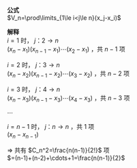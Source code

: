 **公式**  
 $V_n=\prod\limits_{1\le i<j\le n}(x_j-x_i)$   
  
**解释**  
 $i=1$ 时， $j：2\to n$   
 $(x_n-x_1)(x_{n-1}-x_1)\cdots(x_2-x_1)$ ，共 $n-1$ 项  
  
 $i=2$ 时， $j：3\to n$   
 $(x_n-x_2)(x_{n-1}-x_2)\cdots(x_3-x_2)$ ，共 $n-2$ 项  
  
 $i=3$ 时， $j：4\to n$   
 $(x_n-x_3)(x_{n-1}-x_3)\cdots(x_4-x_3)$ ，共 $n-3$ 项  
  
 $\cdots$   
  
 $i=n-1$ 时， $j：n\to n$ ，共 $1$ 项  
 $(x_n-x_{n-1})$   
  
 $\Rightarrow$ 共有 $C_n^2=\frac{n(n-1)}{2!}$ 项  
 $=(n-1)+(n-2)+\cdots+1=\frac{n(n-1)}{2}$   
